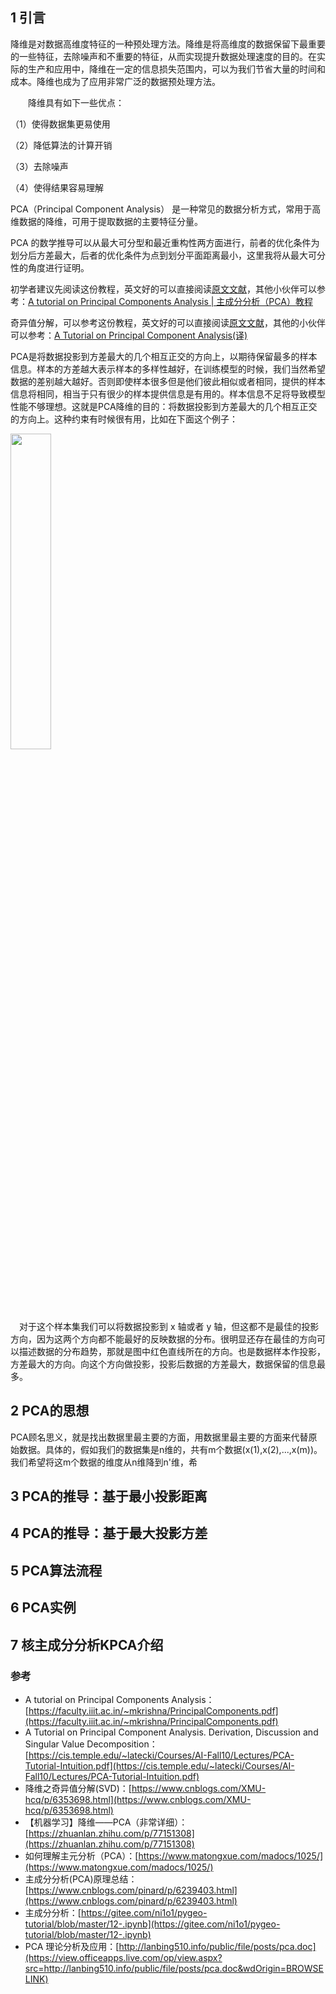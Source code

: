 ## 1 引言

降维是对数据高维度特征的一种预处理方法。降维是将高维度的数据保留下最重要的一些特征，去除噪声和不重要的特征，从而实现提升数据处理速度的目的。在实际的生产和应用中，降维在一定的信息损失范围内，可以为我们节省大量的时间和成本。降维也成为了应用非常广泛的数据预处理方法。

　　降维具有如下一些优点：

（1）使得数据集更易使用

（2）降低算法的计算开销

（3）去除噪声

（4）使得结果容易理解

PCA（Principal Component Analysis） 是一种常见的数据分析方式，常用于高维数据的降维，可用于提取数据的主要特征分量。

PCA 的数学推导可以从最大可分型和最近重构性两方面进行，前者的优化条件为划分后方差最大，后者的优化条件为点到划分平面距离最小，这里我将从最大可分性的角度进行证明。

初学者建议先阅读这份教程，英文好的可以直接阅读[原文文献](https://faculty.iiit.ac.in/~mkrishna/PrincipalComponents.pdf)，其他小伙伴可以参考：[A tutorial on Principal Components Analysis | 主成分分析（PCA）教程](https://www.cnblogs.com/XMU-hcq/p/6353698.html)

奇异值分解，可以参考这份教程，英文好的可以直接阅读[原文文献](https://cis.temple.edu/~latecki/Courses/AI-Fall10/Lectures/PCA-Tutorial-Intuition.pdf)，其他的小伙伴可以参考：[A Tutorial on Principal Component Analysis(译)](https://blog.csdn.net/zhouchangyu1221/article/details/103949967)

PCA是将数据投影到方差最大的几个相互正交的方向上，以期待保留最多的样本信息。样本的方差越大表示样本的多样性越好，在训练模型的时候，我们当然希望数据的差别越大越好。否则即使样本很多但是他们彼此相似或者相同，提供的样本信息将相同，相当于只有很少的样本提供信息是有用的。样本信息不足将导致模型性能不够理想。这就是PCA降维的目的：将数据投影到方差最大的几个相互正交的方向上。这种约束有时候很有用，比如在下面这个例子：

<img src="https://img-blog.csdnimg.cn/199995b5ae14494586dcf5b01cfd7dc2.png?x-oss-process=image/watermark,type_ZHJvaWRzYW5zZmFsbGJhY2s,shadow_50,text_Q1NETiBA6ZW_6Lev5ryr5ryrMjAyMQ==,size_14,color_FFFFFF,t_70,g_se,x_16#pic_center" width=36%>

　对于这个样本集我们可以将数据投影到 x 轴或者 y 轴，但这都不是最佳的投影方向，因为这两个方向都不能最好的反映数据的分布。很明显还存在最佳的方向可以描述数据的分布趋势，那就是图中红色直线所在的方向。也是数据样本作投影，方差最大的方向。向这个方向做投影，投影后数据的方差最大，数据保留的信息最多。

## 2 PCA的思想
PCA顾名思义，就是找出数据里最主要的方面，用数据里最主要的方面来代替原始数据。具体的，假如我们的数据集是n维的，共有m个数据(x(1),x(2),...,x(m))。我们希望将这m个数据的维度从n维降到n'维，希

## 3 PCA的推导：基于最小投影距离

## 4 PCA的推导：基于最大投影方差

## 5 PCA算法流程

## 6 PCA实例

## 7 核主成分分析KPCA介绍

### 参考

- A tutorial on Principal Components Analysis：[https://faculty.iiit.ac.in/~mkrishna/PrincipalComponents.pdf](https://faculty.iiit.ac.in/~mkrishna/PrincipalComponents.pdf)
- A Tutorial on Principal Component Analysis. Derivation, Discussion and Singular Value Decomposition：
  [https://cis.temple.edu/~latecki/Courses/AI-Fall10/Lectures/PCA-Tutorial-Intuition.pdf](https://cis.temple.edu/~latecki/Courses/AI-Fall10/Lectures/PCA-Tutorial-Intuition.pdf)
- 降维之奇异值分解(SVD)：[https://www.cnblogs.com/XMU-hcq/p/6353698.html](https://www.cnblogs.com/XMU-hcq/p/6353698.html)
- 【机器学习】降维——PCA（非常详细）：[https://zhuanlan.zhihu.com/p/77151308](https://zhuanlan.zhihu.com/p/77151308)
- 如何理解主元分析（PCA）：[https://www.matongxue.com/madocs/1025/](https://www.matongxue.com/madocs/1025/)
- 主成分分析(PCA)原理总结：[https://www.cnblogs.com/pinard/p/6239403.html](https://www.cnblogs.com/pinard/p/6239403.html)
- 主成分分析：[https://gitee.com/ni1o1/pygeo-tutorial/blob/master/12-.ipynb](https://gitee.com/ni1o1/pygeo-tutorial/blob/master/12-.ipynb)
- PCA 理论分析及应用：[http://lanbing510.info/public/file/posts/pca.doc](https://view.officeapps.live.com/op/view.aspx?src=http://lanbing510.info/public/file/posts/pca.doc&wdOrigin=BROWSELINK)
